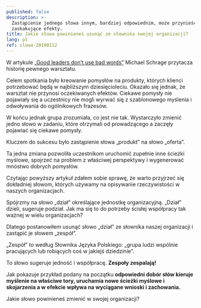 ```yaml
---
published: false
description: >-
  Zastąpienie jednego słowa innym, bardziej odpowiednim, może przynieść
  zaskakujące efekty.
title: Jakie słowa powinieneś usunąć ze słownika swojej organizacji?
lang: pl
ref: slowa-20190112
---
```




W artykule [„Good leaders don’t use bad words”](https://hbr.org/2013/06/good-leaders-dont-use-bad-word) Michael Schrage przytacza historię pewnego warsztatu.

Celem spotkania było kreowanie pomysłów na produkty, których klienci potrzebować będą w najbliższym dziesięcioleciu. Okazało się jednak, że warsztat nie przynosi oczekiwanych efektów. Ciekawe pomysły nie pojawiały się a uczestnicy nie mogli wyrwać się z szablonowego myślenia i odwoływania do ogólnikowych frazesów.

W końcu jednak grupa zrozumiała, co jest nie tak. Wystarczyło zmienić jedno słowo w zadaniu, które otrzymali od prowadzącego a zaczęły pojawiać się ciekawe pomysły.

Kluczem do sukcesu było zastąpienie słowa „produkt” na słowo „oferta”.

Ta jedna zmiana pozwoliła uczestnikom uruchomić zupełnie inne ścieżki myślowe, spojrzeć na problem z właściwej perspektywy i wygenerować mnóstwo dobrych pomysłów.

Czytając powyższy artykuł zdałem sobie sprawę, że warto przyjrzeć się dokładniej słowom, których używamy na opisywanie rzeczywistości w naszych organizacjach.

Spójrzmy na słowo „dział” określające jednostkę organizacyjną. „Dział” dzieli, sugeruje podział. Jak ma się to do potrzeby ścisłej współpracy tak ważnej w wielu organizacjach?

Dlatego postanowiłem usunąć słowo „dział” ze słownika naszej organizacji i zastąpić je słowem „zespół”. 

„Zespół” to według Słownika Języka Polskiego: „grupa ludzi wspólnie pracujących lub robiących coś w jakiejś dziedzinie". 

To słowo sugeruje jedność i współpracę. **Zespoły zespalają!**

Jak pokazuje przykład podany na początku **odpowiedni dobór słów kieruje myślenie na właściwe tory, uruchamia nowe ścieżki myślowe i skojarzenia a w efekcie wpływa na wyciągane wnioski i zachowania.**

Jakie słowo powinieneś zmienić w swojej organizacji?
